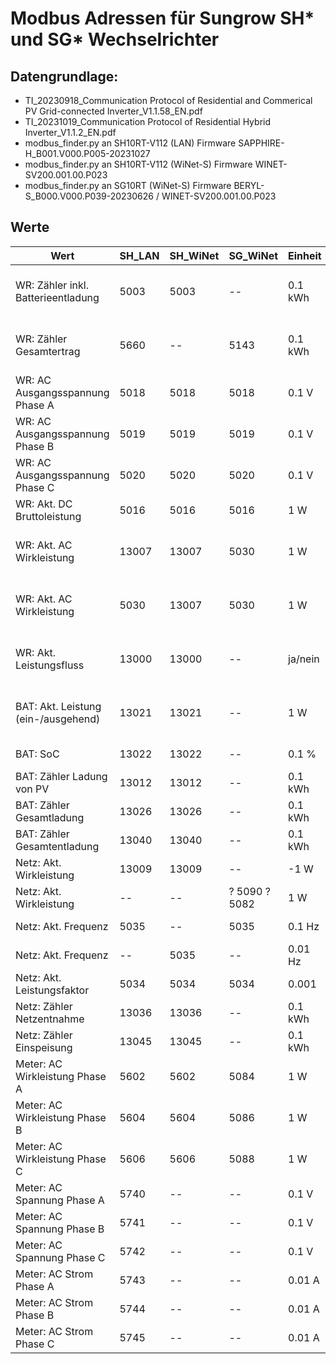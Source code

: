 # Modbus Adressen für Sungrow SH* und SG* Wechselrichter

## Datengrundlage:
* TI_20230918_Communication Protocol of Residential and Commerical PV Grid-connected Inverter_V1.1.58_EN.pdf
* TI_20231019_Communication Protocol of Residential Hybrid Inverter_V1.1.2_EN.pdf
* modbus_finder.py an SH10RT-V112 (LAN) Firmware SAPPHIRE-H_B001.V000.P005-20231027
* modbus_finder.py an SH10RT-V112 (WiNet-S) Firmware WINET-SV200.001.00.P023
* modbus_finder.py an SG10RT (WiNet-S) Firmware BERYL-S_B000.V000.P039-20230626 / WINET-SV200.001.00.P023

## Werte
| Wert                                | SH_LAN | SH_WiNet | SG_WiNet      | Einheit | Typ            | Bemerkung                                                        |
|-------------------------------------|--------|----------|---------------|---------|----------------|------------------------------------------------------------------|
| WR: Zähler inkl. Batterieentladung  | 5003   | 5003     | --            | 0.1 kWh | UINT_32 mixed  | Delta zu 'WR: Zähler Gesamtertrag' ist entladene **Netz**energie |
| WR: Zähler Gesamtertrag             | 5660   | --       | 5143          | 0.1 kWh | UINT_32 mixed  | Wirkleistungszähler, abweichend zu Gesamt-PV-Stromerzeugung      |
| WR: AC Ausgangsspannung Phase A     | 5018   | 5018     | 5018          | 0.1 V   | UINT_16 little | Unterscheidet sich pro WR (nicht vom Meter gemessen)             |
| WR: AC Ausgangsspannung Phase B     | 5019   | 5019     | 5019          | 0.1 V   | UINT_16 little | Unterscheidet sich pro WR (nicht vom Meter gemessen)             |
| WR: AC Ausgangsspannung Phase C     | 5020   | 5020     | 5020          | 0.1 V   | UINT_16 little | Unterscheidet sich pro WR (nicht vom Meter gemessen)             |
| WR: Akt. DC Bruttoleistung          | 5016   | 5016     | 5016          | 1 W     | INT_32 mixed   |                                                                  |
| WR: Akt. AC Wirkleistung            | 13007  | 13007    | 5030          | 1 W     | INT_32 mixed   | 13007 und 5030 sind gleich für SH_LAN, 5030 etwas verzögert      |
| WR: Akt. AC Wirkleistung            | 5030   | 13007    | 5030          | 1 W     | INT_32 mixed   | 13007 verfügbar über SH_*, 5030 über SH_LAN und SG_WiNet         |
| WR: Akt. Leistungsfluss             | 13000  | 13000    | --            | ja/nein | 8-bit bitmask  | (v.r.) Bit0: PV-Erzeugung, Bit1: Batt. lädt, Bit2: Batt. entlädt |
| BAT: Akt. Leistung (ein-/ausgehend) | 13021  | 13021    | --            | 1 W     | UINT16 little  | Immer positiv, bei Be- und Entladung. WR Leistungsfluss beachten |
| BAT: SoC                            | 13022  | 13022    | --            | 0.1 %   | UINT16 little  |                                                                  |
| BAT: Zähler Ladung von PV           | 13012  | 13012    | --            | 0.1 kWh | UINT32 mixed   |                                                                  |
| BAT: Zähler Gesamtladung            | 13026  | 13026    | --            | 0.1 kWh | UINT32 mixed   |                                                                  |
| BAT: Zähler Gesamtentladung         | 13040  | 13040    | --            | 0.1 kWh | UINT32 mixed   |                                                                  |
| Netz: Akt. Wirkleistung             | 13009  | 13009    | --            | -1 W    | INT_32 mixed   |                                                                  |
| Netz: Akt. Wirkleistung             | --     | --       | ? 5090 ? 5082 | 1 W     | INT_32 mixed   |                                                                  |
| Netz: Akt. Frequenz                 | 5035   | --       | 5035          | 0.1 Hz  | UINT_16 little |                                                                  |
| Netz: Akt. Frequenz                 | --     | 5035     | --            | 0.01 Hz | UINT_16 little |                                                                  |
| Netz: Akt. Leistungsfaktor          | 5034   | 5034     | 5034          | 0.001   | INT_16 little  | Nur über alle Phasen vorhanden                                   |
| Netz: Zähler Netzentnahme           | 13036  | 13036    | --            | 0.1 kWh | UINT_32 mixed  |                                                                  |
| Netz: Zähler Einspeisung            | 13045  | 13045    | --            | 0.1 kWh | UINT_32 mixed  |                                                                  |
| Meter: AC Wirkleistung Phase A      | 5602   | 5602     | 5084          | 1 W     | INT_32 mixed   | Im Unterschied zu 13009 Vorzeichen korrekt                       |
| Meter: AC Wirkleistung Phase B      | 5604   | 5604     | 5086          | 1 W     | INT_32 mixed   | Im Unterschied zu 13009 Vorzeichen korrekt                       |
| Meter: AC Wirkleistung Phase C      | 5606   | 5606     | 5088          | 1 W     | INT_32 mixed   | Im Unterschied zu 13009 Vorzeichen korrekt                       |
| Meter: AC Spannung Phase A          | 5740   | --       | --            | 0.1 V   | UINT_16 little |                                                                  |
| Meter: AC Spannung Phase B          | 5741   | --       | --            | 0.1 V   | UINT_16 little |                                                                  |
| Meter: AC Spannung Phase C          | 5742   | --       | --            | 0.1 V   | UINT_16 little |                                                                  |
| Meter: AC Strom Phase A             | 5743   | --       | --            | 0.01 A  | UINT_16 little | Immer positiv, auch bei Einspeisung                              |
| Meter: AC Strom Phase B             | 5744   | --       | --            | 0.01 A  | UINT_16 little | Immer positiv, auch bei Einspeisung                              |
| Meter: AC Strom Phase C             | 5745   | --       | --            | 0.01 A  | UINT_16 little | Immer positiv, auch bei Einspeisung                              |
